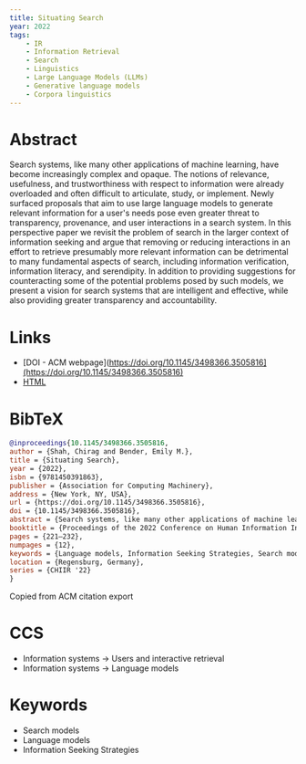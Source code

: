 ```yaml
---
title: Situating Search
year: 2022
tags:
	- IR
	- Information Retrieval
	- Search
	- Linguistics
	- Large Language Models (LLMs)
	- Generative language models
	- Corpora linguistics
---
```


# Abstract

Search systems, like many other applications of machine learning, have become increasingly complex and opaque. The notions of relevance, usefulness, and trustworthiness with respect to information were already overloaded and often difficult to articulate, study, or implement. Newly surfaced proposals that aim to use large language models to generate relevant information for a user's needs pose even greater threat to transparency, provenance, and user interactions in a search system. In this perspective paper we revisit the problem of search in the larger context of information seeking and argue that removing or reducing interactions in an effort to retrieve presumably more relevant information can be detrimental to many fundamental aspects of search, including information verification, information literacy, and serendipity. In addition to providing suggestions for counteracting some of the potential problems posed by such models, we present a vision for search systems that are intelligent and effective, while also providing greater transparency and accountability.

# Links

- [DOI - ACM webpage](https://doi.org/10.1145/3498366.3505816](https://doi.org/10.1145/3498366.3505816)
- [HTML](https://dl.acm.org/doi/fullHtml/10.1145/3498366.3505816)

# BibTeX

```bib
@inproceedings{10.1145/3498366.3505816,
author = {Shah, Chirag and Bender, Emily M.},
title = {Situating Search},
year = {2022},
isbn = {9781450391863},
publisher = {Association for Computing Machinery},
address = {New York, NY, USA},
url = {https://doi.org/10.1145/3498366.3505816},
doi = {10.1145/3498366.3505816},
abstract = {Search systems, like many other applications of machine learning, have become increasingly complex and opaque. The notions of relevance, usefulness, and trustworthiness with respect to information were already overloaded and often difficult to articulate, study, or implement. Newly surfaced proposals that aim to use large language models to generate relevant information for a user’s needs pose even greater threat to transparency, provenance, and user interactions in a search system. In this perspective paper we revisit the problem of search in the larger context of information seeking and argue that removing or reducing interactions in an effort to retrieve presumably more relevant information can be detrimental to many fundamental aspects of search, including information verification, information literacy, and serendipity. In addition to providing suggestions for counteracting some of the potential problems posed by such models, we present a vision for search systems that are intelligent and effective, while also providing greater transparency and accountability.},
booktitle = {Proceedings of the 2022 Conference on Human Information Interaction and Retrieval},
pages = {221–232},
numpages = {12},
keywords = {Language models, Information Seeking Strategies, Search models},
location = {Regensburg, Germany},
series = {CHIIR '22}
}
```

Copied from ACM citation export

# CCS

- Information systems → Users and interactive retrieval
- Information systems → Language models

# Keywords

- Search models
- Language models
- Information Seeking Strategies